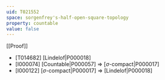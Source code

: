 ```yaml
---
uid: T021552
space: sorgenfrey's-half-open-square-topology
property: countable
value: false
---
```

[[Proof]]

* [T014682] [Lindelof|P000018]
* [I000074] [Countable|P000057] => [$\sigma$-compact|P000017]
* [I000122] [$\sigma$-compact|P000017] => [Lindelof|P000018]

